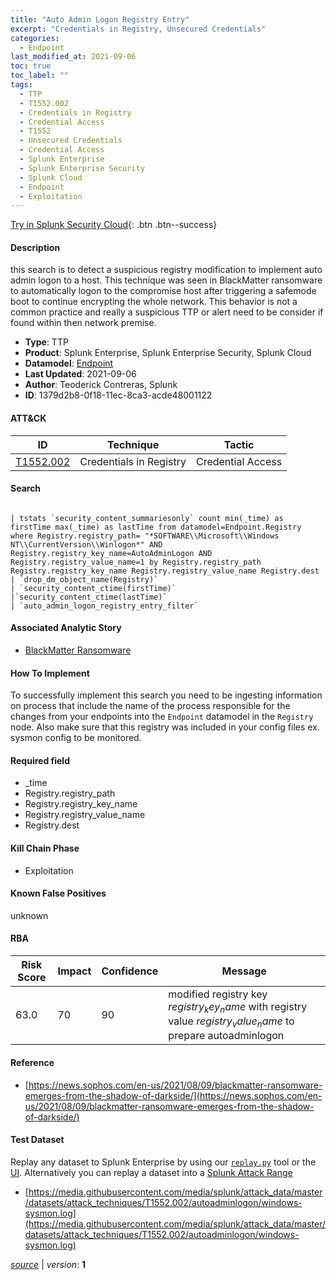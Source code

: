 ```yaml
---
title: "Auto Admin Logon Registry Entry"
excerpt: "Credentials in Registry, Unsecured Credentials"
categories:
  - Endpoint
last_modified_at: 2021-09-06
toc: true
toc_label: ""
tags:
  - TTP
  - T1552.002
  - Credentials in Registry
  - Credential Access
  - T1552
  - Unsecured Credentials
  - Credential Access
  - Splunk Enterprise
  - Splunk Enterprise Security
  - Splunk Cloud
  - Endpoint
  - Exploitation
---
```




[Try in Splunk Security Cloud](https://www.splunk.com/en_us/cyber-security.html){: .btn .btn--success}

#### Description

this search is to detect a suspicious registry modification to implement auto admin logon to a host. This technique was seen in BlackMatter ransomware to automatically logon to the compromise host after  triggering a safemode boot to continue encrypting the whole network. This behavior is not a common practice and really a suspicious TTP or alert need to be consider if found within then network premise.

- **Type**: TTP
- **Product**: Splunk Enterprise, Splunk Enterprise Security, Splunk Cloud
- **Datamodel**: [Endpoint](https://docs.splunk.com/Documentation/CIM/latest/User/Endpoint)
- **Last Updated**: 2021-09-06
- **Author**: Teoderick Contreras, Splunk
- **ID**: 1379d2b8-0f18-11ec-8ca3-acde48001122


#### ATT&CK

| ID          | Technique   | Tactic         |
| ----------- | ----------- | -------------- |
| [T1552.002](https://attack.mitre.org/techniques/T1552/002/) | Credentials in Registry | Credential Access || [T1552](https://attack.mitre.org/techniques/T1552/) | Unsecured Credentials | Credential Access |



#### Search

```

| tstats `security_content_summariesonly` count min(_time) as firstTime max(_time) as lastTime from datamodel=Endpoint.Registry where Registry.registry_path= "*SOFTWARE\\Microsoft\\Windows NT\\CurrentVersion\\Winlogon*" AND Registry.registry_key_name=AutoAdminLogon AND Registry.registry_value_name=1 by Registry.registry_path Registry.registry_key_name Registry.registry_value_name Registry.dest 
| `drop_dm_object_name(Registry)` 
| `security_content_ctime(firstTime)` 
|`security_content_ctime(lastTime)` 
| `auto_admin_logon_registry_entry_filter`
```

#### Associated Analytic Story
* [BlackMatter Ransomware](/stories/blackmatter_ransomware)


#### How To Implement
To successfully implement this search you need to be ingesting information on process that include the name of the process responsible for the changes from your endpoints into the `Endpoint` datamodel in the `Registry` node. Also make sure that this registry was included in your config files ex. sysmon config to be monitored.

#### Required field
* _time
* Registry.registry_path
* Registry.registry_key_name
* Registry.registry_value_name
* Registry.dest


#### Kill Chain Phase
* Exploitation


#### Known False Positives
unknown


#### RBA

| Risk Score  | Impact      | Confidence   | Message      |
| ----------- | ----------- |--------------|--------------|
| 63.0 | 70 | 90 | modified registry key $registry_key_name$ with registry value $registry_value_name$ to prepare autoadminlogon |





#### Reference

* [https://news.sophos.com/en-us/2021/08/09/blackmatter-ransomware-emerges-from-the-shadow-of-darkside/](https://news.sophos.com/en-us/2021/08/09/blackmatter-ransomware-emerges-from-the-shadow-of-darkside/)



#### Test Dataset
Replay any dataset to Splunk Enterprise by using our [`replay.py`](https://github.com/splunk/attack_data#using-replaypy) tool or the [UI](https://github.com/splunk/attack_data#using-ui).
Alternatively you can replay a dataset into a [Splunk Attack Range](https://github.com/splunk/attack_range#replay-dumps-into-attack-range-splunk-server)

* [https://media.githubusercontent.com/media/splunk/attack_data/master/datasets/attack_techniques/T1552.002/autoadminlogon/windows-sysmon.log](https://media.githubusercontent.com/media/splunk/attack_data/master/datasets/attack_techniques/T1552.002/autoadminlogon/windows-sysmon.log)



[*source*](https://github.com/splunk/security_content/tree/develop/detections/endpoint/auto_admin_logon_registry_entry.yml) \| *version*: **1**